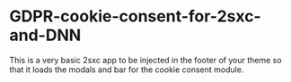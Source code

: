 # GDPR-cookie-consent-for-2sxc-and-DNN
This is a very basic 2sxc app to be injected in the footer of your theme so that it loads the modals and bar for the cookie consent module.
